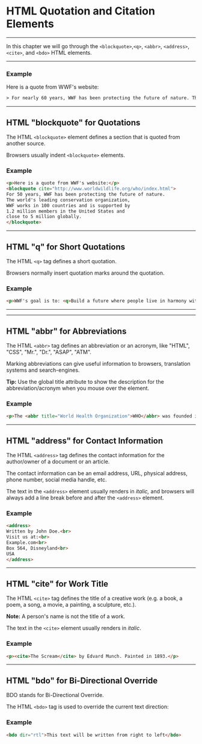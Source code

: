 ﻿# HTML Quotation and Citation Elements

----------

In this chapter we will go through the `<blockquote>`,`<q>`, `<abbr>`, `<address>`, `<cite>`, and `<bdo>` HTML elements.

----------

### Example

Here is a quote from WWF's website:

```HTML
> For nearly 60 years, WWF has been protecting the future of nature. The world's leading conservation organization, WWF works in 100 countries and is supported by more than one million members in the United States and close to five million globally.
```

----------

## HTML "blockquote" for Quotations

The HTML `<blockquote>` element defines a section that is quoted from another source.

Browsers usually indent `<blockquote>` elements.

### Example

```HTML
<p>Here is a quote from WWF's website:</p>  
<blockquote cite="http://www.worldwildlife.org/who/index.html">  
For 50 years, WWF has been protecting the future of nature.  
The world's leading conservation organization,  
WWF works in 100 countries and is supported by  
1.2 million members in the United States and  
close to 5 million globally.  
</blockquote>
```

----------

## HTML "q" for Short Quotations

The HTML `<q>` tag defines a short quotation.

Browsers normally insert quotation marks around the quotation.

### Example

```HTML
<p>WWF's goal is to: <q>Build a future where people live in harmony with nature.</q></p>
```

----------

----------

## HTML "abbr" for Abbreviations

The HTML `<abbr>` tag defines an abbreviation or an acronym, like "HTML", "CSS", "Mr.", "Dr.", "ASAP", "ATM".

Marking abbreviations can give useful information to browsers, translation systems and search-engines.

**Tip:** Use the global title attribute to show the description for the abbreviation/acronym when you mouse over the element.

### Example

```HTML
<p>The <abbr title="World Health Organization">WHO</abbr> was founded in 1948.</p>
```

----------

## HTML "address" for Contact Information

The HTML `<address>` tag defines the contact information for the author/owner of a document or an article.

The contact information can be an email address, URL, physical address, phone number, social media handle, etc.

The text in the `<address>` element usually renders in _italic,_ and browsers will always add a line break before and after the `<address>` element.

### Example

```HTML
<address>  
Written by John Doe.<br>  
Visit us at:<br>  
Example.com<br>  
Box 564, Disneyland<br>  
USA  
</address>
```

----------

## HTML "cite" for Work Title

The HTML `<cite>` tag defines the title of a creative work (e.g. a book, a poem, a song, a movie, a painting, a sculpture, etc.).

**Note:** A person's name is not the title of a work.

The text in the `<cite>` element usually renders in _italic_.

### Example

```HTML
<p><cite>The Scream</cite> by Edvard Munch. Painted in 1893.</p>
```

----------

## HTML "bdo" for Bi-Directional Override

BDO stands for Bi-Directional Override.

The HTML `<bdo>` tag is used to override the current text direction:

### Example

```HTML
<bdo dir="rtl">This text will be written from right to left</bdo>
```